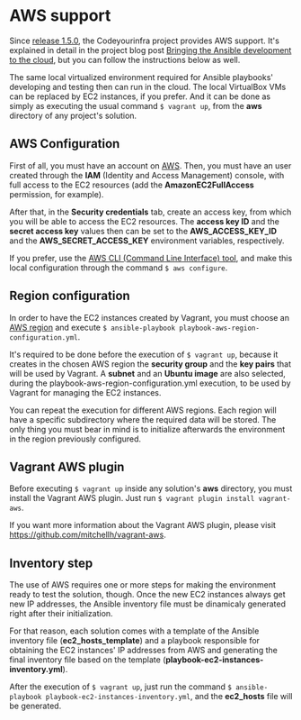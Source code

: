 # AWS support

Since [release 1.5.0](https://github.com/esign-consulting/codeyourinfra/tree/1.5.0), the Codeyourinfra project provides AWS support. It's explained in detail in the project blog post [Bringing the Ansible development to the cloud](http://codeyourinfra.today/bringing-the-ansible-development-to-the-cloud), but you can follow the instructions below as well.

The same local virtualized environment required for Ansible playbooks' developing and testing then can run in the cloud. The local VirtualBox VMs can be replaced by EC2 instances, if you prefer. And it can be done as simply as executing the usual command `$ vagrant up`, from the **aws** directory of any project's solution.

## AWS Configuration

First of all, you must have an account on [AWS](https://aws.amazon.com). Then, you must have an user created through the **IAM** (Identity and Access Management) console, with full access to the EC2 resources (add the **AmazonEC2FullAccess** permission, for example).

After that, in the **Security credentials** tab, create an access key, from which you will be able to access the EC2 resources. The **access key ID** and the **secret access key** values then can be set to the **AWS_ACCESS_KEY_ID** and the **AWS_SECRET_ACCESS_KEY** environment variables, respectively.

If you prefer, use the [AWS CLI (Command Line Interface) tool](http://docs.aws.amazon.com/cli/latest/userguide/cli-chap-welcome.html), and make this local configuration through the command `$ aws configure`.

## Region configuration

In order to have the EC2 instances created by Vagrant, you must choose an [AWS region](http://docs.aws.amazon.com/general/latest/gr/rande.html) and execute `$ ansible-playbook playbook-aws-region-configuration.yml`.

It's required to be done before the execution of `$ vagrant up`, because it creates in the chosen AWS region the **security group** and the **key pairs** that will be used by Vagrant. A **subnet** and an **Ubuntu image** are also selected, during the playbook-aws-region-configuration.yml execution, to be used by Vagrant for managing the EC2 instances.

You can repeat the execution for different AWS regions. Each region will have a specific subdirectory where the required data will be stored. The only thing you must bear in mind is to initialize afterwards the environment in the region previously configured.


## Vagrant AWS plugin

Before executing `$ vagrant up` inside any solution's **aws** directory, you must install the Vagrant AWS plugin. Just run `$ vagrant plugin install vagrant-aws`.

If you want more information about the Vagrant AWS plugin, please visit https://github.com/mitchellh/vagrant-aws.

## Inventory step

The use of AWS requires one or more steps for making the environment ready to test the solution, though. Once the new EC2 instances always get new IP addresses, the Ansible inventory file must be dinamicaly generated right after their initialization.

For that reason, each solution comes with a template of the Ansible inventory file (**ec2_hosts_template**) and a playbook responsible for obtaining the EC2 instances' IP addresses from AWS and generating the final inventory file based on the template (**playbook-ec2-instances-inventory.yml**).

After the execution of `$ vagrant up`, just run the command `$ ansible-playbook playbook-ec2-instances-inventory.yml`, and the **ec2_hosts** file will be generated.